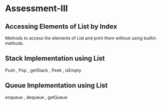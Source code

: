 # Assessment-III
## Accessing Elements of List by Index
Methods to access the elements of List and print them without using builtin methods.
## Stack Implementation using List
Push , Pop , getStack , Peek , isEmpty
## Queue Implementation using List
enqueue , dequeue , getQueue
